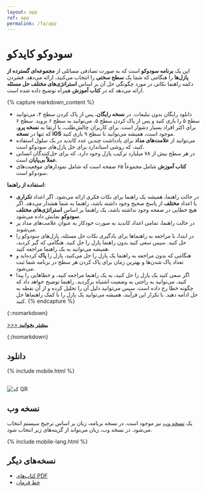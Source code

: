 ```yaml
---
layout: app
ref: app
permalink: /fa/app
---
```

# سودوکو کایدکو
این یک **برنامه سودوکو** است که به صورت تصادفی مسائلی از **مجموعه‌ای گسترده از پازل‌ها** را هنگامی که شما یک **سطح سختی** را انتخاب می‌کنید، ارائه می‌دهد. فشردن دکمه راهنما نکاتی در مورد چگونگی حل آن بر اساس **استراتژی‌های مختلف حل مسئله** ارائه می‌دهد که در **کتاب آموزش** همراه توضیح داده شده است.

{% capture markdown_content %}
- دانلود رایگان بدون تبلیغات. در **نسخه رایگان**، پس از پاک کردن سطح ۴، می‌توانید سطح ۵ را بازی کنید و پس از پاک کردن سطح ۵، می‌توانید به سطح ۶ بروید. سطح ۶ برای اکثر افراد بسیار دشوار است. برای کاربران چالش‌طلب، با ارتقا به **نسخه پرو**، که تنها در **نسخه iOS** موجود است، همیشه می‌توانید تا سطح ۹ بازی کنید.
- می‌توانید از **علامت‌های مداد** برای یادداشت چندین عدد کاندید در یک سلول استفاده کنید، که روشی استاندارد برای حل پازل‌های سودوکو است.
- در هر سطح بیش از ۷۸ میلیارد ترکیب پازل وجود دارد، که برای حل‌کنندگان انسانی **عملاً بی‌پایان** است.
- **کتاب آموزش** شامل مجموعاً ۶۵ صفحه است که شامل نمودارهای موقعیت‌های سودوکو است.

**استفاده از راهنما**:
- در حالت راهنما، همیشه یک راهنما برای نکات فکری ارائه می‌شود. اگر اعداد **تکراری** یا اعداد **مختلف** از پاسخ صحیح وجود داشته باشد، راهنما به شما هشدار می‌دهد. اگر هیچ خطایی در صفحه وجود نداشته باشد، یک راهنما بر اساس **استراتژی‌های مختلف سودوکو** نمایش داده می‌شود.
- در حالت راهنما، تمامی اعداد کاندید به صورت خودکار به عنوان علامت‌های مداد پر می‌شوند.
- در ابتدا، با مراجعه به راهنماها برای یادگیری نکات حل مسئله، پازل‌های سودوکو را حل کنید. سپس سعی کنید بدون راهنما پازل را حل کنید. هنگامی که گیر کردید، همیشه می‌توانید به یک راهنما مراجعه کنید.
- هنگامی که بدون مراجعه به راهنما یک پازل را حل می‌کنید، پازل را **پاک** کرده‌اید و تعداد پاک شدن‌ها و بهترین زمان برای پاک کردن هر سطح در برنامه شما ثبت می‌شود.
- اگر سعی کنید یک پازل را حل کنید، به یک راهنما مراجعه کنید، و خطاهایی را پیدا کنید، می‌توانید به راحتی به وضعیت اشتباه برگردید. راهنما توضیح خواهد داد که چگونه خطا رخ داده است. سپس می‌توانید دلیل آن را تحلیل کرده و از آن نقطه به حل ادامه دهید. با تکرار این فرآیند، همیشه می‌توانید یک پازل را با کمک راهنماها حل کنید.
{% endcapture %}

{::nomarkdown}
<script>
function showMore(btn) {
   var targetId = btn.getAttribute("href").slice(1);
   document.getElementById(targetId).style.display = "block";
   btn.parentNode.style.display = "none";
   return false;
}
</script>
<p><a href="#readmore1" onclick="return showMore(this);">&gt;&gt;&gt; <strong>بیشتر بخوانید</strong></a></p>
<div id="readmore1" style="display: none";>
{:/nomarkdown}
{{ markdown_content | markdownify }}
{::nomarkdown}</div>{:/nomarkdown}

## دانلود
{% include mobile.html %}
<img src="{{'/img/qr.png' | relative_url}}" alt="کد QR" style="display: block; margin-top: 30px;">

## نسخه وب
یک [نسخه وب](../sudoku/) نیز موجود است. در نسخه برنامه، زبان بر اساس ترجیح سیستم انتخاب می‌شود. در نسخه وب، زبان می‌تواند از گزینه‌های زیر انتخاب شود.

{% include mobile-lang.html %}

## نسخه‌های دیگر
- [کتاب‌های PDF](../book)
- [خط فرمان](../)
